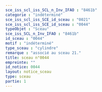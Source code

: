 ```yaml
---
sce_iss_scl_iss_SCL_n_Inv_IFAO : "8461b"
categorie : "indéterminé"
sce_iss_scl_iss_SCE_id_sceau : "0021"
sce_iss_scl_iss_SCE_id_sceau : "0044"
typeObjet : "Sceau"
sce_iss_SCL_n_Inv_IFAO : "8461b"
id_sceau : "0044"
motif : "indéterminé"
type_sceau : "cylindre"
remarque : "associé au sceau 21."
title: sceau n°0044
empreinte: ""
id_notice: 0044
layout: notice_sceau
type: sceau
partie: 1
---
```

